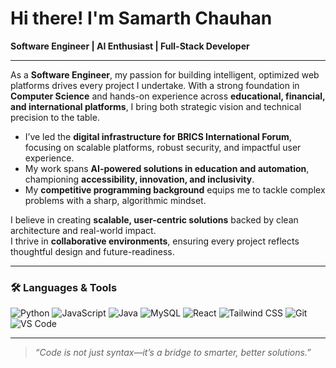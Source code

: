# Hi there! I'm Samarth Chauhan

**Software Engineer | AI Enthusiast | Full-Stack Developer**

---

As a **Software Engineer**, my passion for building intelligent, optimized web platforms drives every project I undertake. With a strong foundation in **Computer Science** and hands-on experience across **educational, financial, and international platforms**, I bring both strategic vision and technical precision to the table.

- I’ve led the **digital infrastructure for BRICS International Forum**, focusing on scalable platforms, robust security, and impactful user experience.  
- My work spans **AI-powered solutions in education and automation**, championing **accessibility, innovation, and inclusivity**.  
- My **competitive programming background** equips me to tackle complex problems with a sharp, algorithmic mindset.

I believe in creating **scalable, user-centric solutions** backed by clean architecture and real-world impact.  
I thrive in **collaborative environments**, ensuring every project reflects thoughtful design and future-readiness.

---

### 🛠️ Languages & Tools

![Python](https://img.shields.io/badge/-Python-3776AB?style=flat&logo=python&logoColor=white)
![JavaScript](https://img.shields.io/badge/-JavaScript-F7DF1E?style=flat&logo=javascript&logoColor=black)
![Java](https://img.shields.io/badge/-Java-007396?style=flat&logo=java&logoColor=white)
![MySQL](https://img.shields.io/badge/-MySQL-4479A1?style=flat&logo=mysql&logoColor=white)
![React](https://img.shields.io/badge/-React-61DAFB?style=flat&logo=react&logoColor=black)
![Tailwind CSS](https://img.shields.io/badge/-TailwindCSS-38B2AC?style=flat&logo=tailwind-css&logoColor=white)
![Git](https://img.shields.io/badge/-Git-F05032?style=flat&logo=git&logoColor=white)
![VS Code](https://img.shields.io/badge/-VSCode-007ACC?style=flat&logo=visual-studio-code&logoColor=white)

---

> *“Code is not just syntax—it’s a bridge to smarter, better solutions.”*

